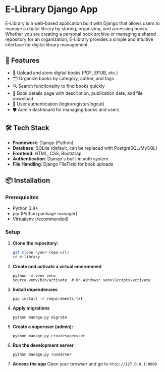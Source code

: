 # E-Library Django App
E-Library is a web-based application built with Django that allows users to manage a digital library by storing, organizing, and accessing books. Whether you are creating a personal book archive or managing a shared repository for an organization, E-Library provides a simple and intuitive interface for digital library management.

## 🚀 Features

- 📖 Upload and store digital books (PDF, EPUB, etc.)
- 🗂️ Organize books by category, author, and tags
- 🔍 Search functionality to find books quickly
- 🧾 Book details page with description, publication date, and file download
- 👤 User authentication (login/register/logout)
- 🛡️ Admin dashboard for managing books and users

## 🛠️ Tech Stack

- **Framework**: Django (Python)
- **Database**: SQLite (default, can be replaced with PostgreSQL/MySQL)
- **Frontend**: HTML, CSS, Bootstrap
- **Authentication**: Django's built-in auth system
- **File Handling**: Django FileField for book uploads

## 📦 Installation

### Prerequisites

- Python 3.8+
- pip (Python package manager)
- Virtualenv (recommended)


### Setup

1. **Clone the repository:**

   ```bash
   git clone <your-repo-url>
   cd e-library
   ```
2. **Create and activate a virtual environment**
    ```
    python -m venv venv
    source venv/bin/activate  # On Windows: venv\Scripts\activate
    ```
3. **Install dependencies**
    ```
    pip install -r requirements.txt
    ```
4. **Apply migrations**
    ```
    python manage.py migrate
    ```
5. **Create a superuser (admin):**
    ```
    python manage.py createsuperuser
    ```
6. **Run the development server**
    ```
    python manage.py runserver
    ```
7. **Access the app**
    Open your browser and go to ```http://127.0.0.1:8000```